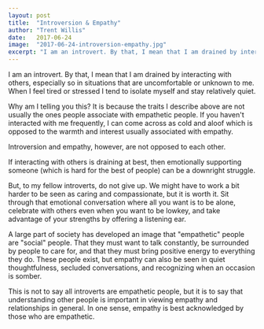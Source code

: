 ```yaml
---
layout: post
title:  "Introversion & Empathy"
author: "Trent Willis"
date:   2017-06-24
image:  "2017-06-24-introversion-empathy.jpg"
excerpt: "I am an introvert. By that, I mean that I am drained by interacting with others, especially so in situations that are uncomfortable or unknown to me. When I feel tired or stressed I tend to isolate myself and stay relatively quiet."
---
```


I am an introvert. By that, I mean that I am drained by interacting with others, especially so in situations that are uncomfortable or unknown to me. When I feel tired or stressed I tend to isolate myself and stay relatively quiet.

Why am I telling you this? It is because the traits I describe above are not usually the ones people associate with empathetic people. If you haven't interacted with me frequently, I can come across as cold and aloof which is opposed to the warmth and interest usually associated with empathy.

Introversion and empathy, however, are not opposed to each other.

If interacting with others is draining at best, then emotionally supporting someone (which is hard for the best of people) can be a downright struggle.

But, to my fellow introverts, do not give up. We might have to work a bit harder to be seen as caring and compassionate, but it is worth it. Sit through that emotional conversation where all you want is to be alone, celebrate with others even when you want to be lowkey, and take advantage of your strengths by offering a listening ear.

A large part of society has developed an image that "empathetic" people are "social" people. That they must want to talk constantly, be surrounded by people to care for, and that they must bring positive energy to everything they do. These people exist, but empathy can also be seen in quiet thoughtfulness, secluded conversations, and recognizing when an occasion is somber.

This is not to say all introverts are empathetic people, but it is to say that understanding other people is important in viewing empathy and relationships in general. In one sense, empathy is best acknowledged by those who are empathetic.
